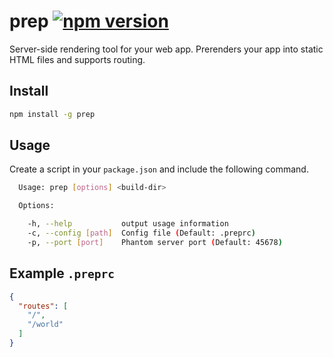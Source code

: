 # prep [![npm version](https://badge.fury.io/js/prep.svg)](https://badge.fury.io/js/prep)
Server-side rendering tool for your web app. Prerenders your app into static HTML files and supports routing.

## Install

```sh
npm install -g prep
```

## Usage

Create a script in your `package.json` and include the following command.

```sh
  Usage: prep [options] <build-dir>

  Options:

    -h, --help           output usage information
    -c, --config [path]  Config file (Default: .preprc)
    -p, --port [port]    Phantom server port (Default: 45678)
```

## Example `.preprc`

```json
{
  "routes": [
    "/",
    "/world"
  ]
}
```
